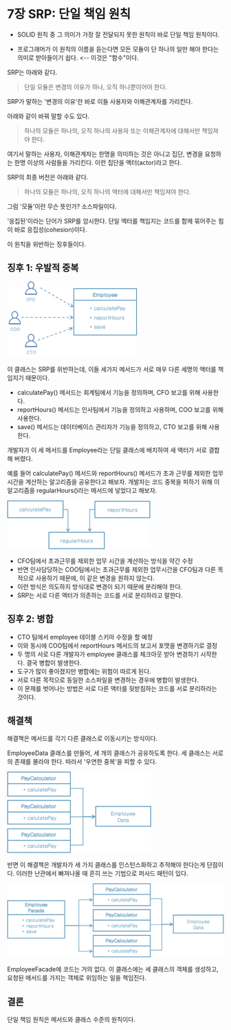 # 7장 SRP: 단일 책임 원칙

* SOLID 원칙 중 그 의미가 가장 잘 전달되지 못한 원칙이 바로 단일 책임 원칙이다.

* 프로그래머가 이 원칙의 이름을 듣는다면 모든 모듈이 단 하나의 일만 해야 한다는 의미로 받아들이기 쉽다. <-- 이것은 "함수"이다.



SRP는 아래와 같다.

> 단일 모듈은 변경의 이유가 하나, 오직 하나뿐이어야 한다.

SRP가 말하는 '변경의 이유'란 바로 이들 사용자와 이해관계자를 가리킨다.

아래와 같이 바꿔 말할 수도 있다.

> 하나의 모듈은 하나의, 오직 하나의 사용자 또는 이해관계자에 대해서만 책임져야 한다.

여기서 말하는 사용자, 이해관계자는 한명을 의미하는 것은 아니고 집단, 변경을 요청하는 한명 이상의 사람들을 가리킨다. 이런 집단을 액터(actor)라고 한다.

SRP의 최종 버전은 아래와 같다.

> 하나의 모듈은 하나의, 오직 하나의 액터에 대해서만 책임져야 한다.

그럼 '모듈'이란 무슨 뜻인가? 소스파일이다.

'응집된'이라는 단어가 SRP를 암시한다. 단일 액터를 책임지는 코드를 함께 묶어주는 힘이 바로 응집성(cohesion)이다.



이 원칙을 위반하는 징후들이다.

## 징후 1: 우발적 중복

<img src="chapter-07.assets/image-20201217081919685.png" alt="image-20201217081919685" style="zoom:50%;" />

이 클래스는 SRP를 위반하는데, 이들 세가지 메서드가 서로 매우 다른 세명의 액터를 책임지기 때문이다.

* calculatePay() 메서드는 회계팀에서 기능을 정의하며, CFO 보고를 위해 사용한다.
* reportHours() 메서드는 인사팀에서 기능을 정의하고 사용하며, COO 보고를 위해 사용한다.
* save() 메서드는 데이터베이스 관리자가 기능을 정의하고, CTO 보고를 위해 사용한다.

개발자가 이 세 메서드를 Employee라는 단일 클래스에 배치하여 새 액터가 서로 결합해 버렸다.

예를 들어 calculatePay() 메서드와 reportHours() 메서드가 초과 근무를 제외한 업무 시간을 계산하는 알고리즘을 공유한다고 해보자.
개발자는 코드 중복을 피하기 위해 이 알고리즘을 regularHours()라는 메서드에 넣었다고 해보자.

<img src="chapter-07.assets/image-20201217081909994.png" alt="image-20201217081909994" style="zoom:50%;" />

* CFO팀에서 초과근무를 제외한 업무 시간을 계산하는 방식을 약간 수정
* 반면 인사담당하는 COO팀에서는 초과근무를 제외한 업무시간을 CFO팀과 다른 목적으로 사용하기 때문에, 이 같은 변경을 원하지 않는다.
* 이런 방식은 의도하지 방식대로 변경이 되기 때문에 분리해야 한다.
* SRP는 서로 다른 액터가 의존하는 코드를 서로 분리하라고 말한다.



## 징후 2: 병합

* CTO 팀에서 employee 테이블 스키마 수정을 할 예정
* 이와 동시에 COO팀에서 reportHours 메서드의 보고서 포맷을 변경하기로 결정
* 두 명의 서로 다른 개발자가 employee 클래스를 체크아웃 받아 변경하기 시작한다. 결국 병합이 발생한다.
* 도구가 많이 좋아졌지만 병합에는 위험이 따르게 된다.
* 서로 다른 목적으로 동일한 소스파일을 변경하는 경우에 병합이 발생한다.
* 이 문제를 벗어나는 방법은 서로 다른 액터를 뒷받침하는 코드를 서로 분리하라는 것이다.



## 해결책

해결책은 메서드를 각기 다른 클래스로 이동시키는 방식이다.

EmployeeData 클래스를 만들어, 세 개의 클래스가 공유하도록 한다. 세 클래스는 서로의 존재를 몰라야 한다. 따라서 '우연한 중복'을 피할 수 있다.

<img src="chapter-07.assets/image-20201217081929846.png" alt="image-20201217081929846" style="zoom:50%;" />



반면 이 해결책은 개발자가 세 가지 클래스를 인스턴스화하고 추적해야 한다는게 단점이다. 이러한 난관에서 빠져나올 때 흔히 쓰는 기법으로 퍼사드 패턴이 있다.

<img src="chapter-07.assets/image-20201217082033385.png" alt="image-20201217082033385" style="zoom:50%;" />



EmployeeFacade에 코드는 거의 없다. 이 클래스에는 세 클래스의 객체를 생성하고, 요청된 메서드를 가지는 객체로 위임하는 일을 책임진다.



## 결론

단일 책임 원칙은 메서드와 클래스 수준의 원칙이다.